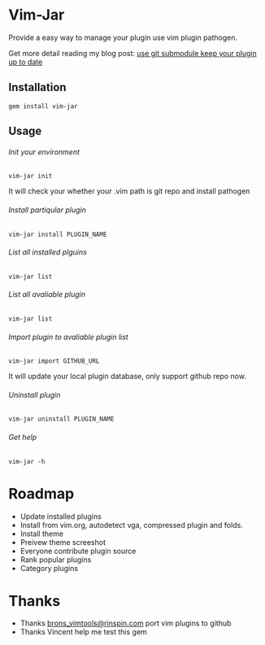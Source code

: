 Vim-Jar
=============

Provide a easy way to manage your plugin use vim plugin pathogen.

Get more detail reading my blog post: [use git submodule keep your plugin up to date](http://www.allenwei.cn/tips-using-git-submodule-keep-your-plugin-up-to-date)

Installation
-----------

    gem install vim-jar


Usage
-----

###### Init your environment

  `vim-jar init` 

It will check your whether your .vim path is git repo and install pathogen

###### Install partiqular plugin

  `vim-jar install PLUGIN_NAME`

###### List all installed plguins

  `vim-jar list`

###### List all avaliable plugin

  `vim-jar list`

###### Import plugin to avaliable plugin list

  `vim-jar import GITHUB_URL`

It will update your local plugin database, only support github repo now.

###### Uninstall plugin  

  `vim-jar uninstall PLUGIN_NAME`

###### Get help 

  `vim-jar -h`


Roadmap 
=============

* Update installed plugins 
* Install from vim.org, autodetect vga, compressed plugin and folds.
* Install theme 
* Preivew theme screeshot
* Everyone contribute plugin source 
* Rank popular plugins  
* Category plugins


Thanks 
=============

* Thanks brons_vimtools@rinspin.com port vim plugins to  github 
* Thanks Vincent help me test this gem


